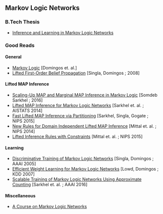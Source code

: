 ## Markov Logic Networks
### B.Tech Thesis
- <a href="thesis/B_Tech_Thesis.pdf">Inference and Learning in Markov Logic Networks</a>

### Good Reads
#### General
- <a href="papers/markovlogic.pdf">Markov Logic</a> [Domingos et. al.]
- <a href="papers/lifted_belief.pdf">Lifted First-Order Belief Propagation</a> [Singla, Domingos ; 2008]

#### Lifted MAP Inference
- <a href="papers/15954.pdf">Scaling-Up MAP and Marginal MAP Inference in Markov Logic</a> [Somdeb Sarkhel ; 2016]
- <a href="papers/aistats14-1.pdf">Lifted MAP Inference for Markov Logic Networks</a> [Sarkhel et. al. ; AISTATS 2014]
- <a href="papers/nips15-2.pdf">Fast Lifted MAP Inference via Partitioning</a> [Sarkhel, Singla, Gogate ; NIPS 2015]
- <a href="papers/nips14-main.pdf">New Rules for Domain Independent Lifted MAP Inference</a> [Mittal et. al. ; NIPS 2014]
- <a href="papers/nips15-main.pdf">Lifted Inference Rules with Constraints</a> [Mittal et. al. ; NIPS 2015]

#### Learning
- <a href="papers/aaai05.pdf">Discriminative Training of Markov Logic Networks</a> [Singla, Domingos ; AAAI 2005]
- <a href="papers/pkdd07.pdf">Efficient Weight Learning for Markov Logic Networks</a> [Lowd, Domingos ; KDD 2007]
- <a href="papers/stmlnac-aaai16.pdf">Scalable Training of Markov Logic Networks Using Approximate Counting</a> [Sarkhel et. al. ; AAAI 2016]

#### Miscellaneous
- <a target="_blank" href="http://homes.cs.washington.edu/~pedrod/803/">A Course on Markov Logic Networks</a>

<!--
### Markdown

Markdown is a lightweight and easy-to-use syntax for styling your writing. It includes conventions for

```markdown
Syntax highlighted code block

# Header 1
## Header 2
### Header 3

- Bulleted
- List

1. Numbered
2. List

**Bold** and _Italic_ and `Code` text

[Link](url) and ![Image](src)
```

For more details see [GitHub Flavored Markdown](https://guides.github.com/features/mastering-markdown/).

### Jekyll Themes

Your Pages site will use the layout and styles from the Jekyll theme you have selected in your [repository settings](https://github.com/nomanahmedsheikh/nomanahmedsheikh.github.io/settings). The name of this theme is saved in the Jekyll `_config.yml` configuration file.
-->
